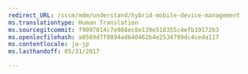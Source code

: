 ```yaml
---
redirect_URL: /sccm/mdm/understand/hybrid-mobile-device-management
ms.translationtype: Human Translation
ms.sourcegitcommit: f9097014c7e988ec8e139e518355c4efb19172b3
ms.openlocfilehash: a8569d7f0894ad640462b4e2534799dc4ceda117
ms.contentlocale: ja-jp
ms.lasthandoff: 05/31/2017

---
```


